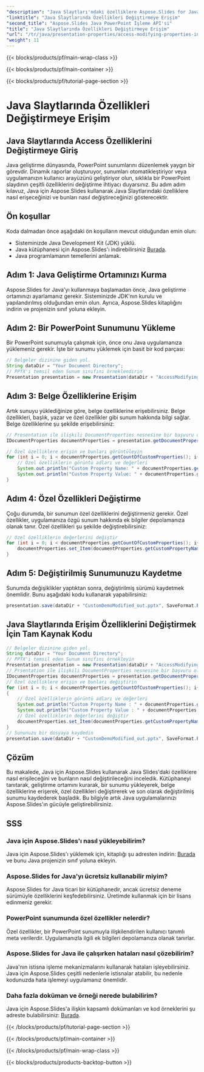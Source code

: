 ```yaml
---
"description": "Java Slaytları'ndaki özelliklere Aspose.Slides for Java kullanarak nasıl erişeceğinizi ve bunları nasıl değiştireceğinizi öğrenin. Özel özelliklerle sunumlarınızı geliştirin."
"linktitle": "Java Slaytlarında Özellikleri Değiştirmeye Erişim"
"second_title": "Aspose.Slides Java PowerPoint İşleme API'si"
"title": "Java Slaytlarında Özellikleri Değiştirmeye Erişim"
"url": "/tr/java/presentation-properties/access-modifying-properties-in-java-slides/"
"weight": 11
---
```


{{< blocks/products/pf/main-wrap-class >}}

{{< blocks/products/pf/main-container >}}

{{< blocks/products/pf/tutorial-page-section >}}

# Java Slaytlarında Özellikleri Değiştirmeye Erişim


## Java Slaytlarında Access Özelliklerini Değiştirmeye Giriş

Java geliştirme dünyasında, PowerPoint sunumlarını düzenlemek yaygın bir görevdir. Dinamik raporlar oluşturuyor, sunumları otomatikleştiriyor veya uygulamanızın kullanıcı arayüzünü geliştiriyor olun, sıklıkla bir PowerPoint slaydının çeşitli özelliklerini değiştirme ihtiyacı duyarsınız. Bu adım adım kılavuz, Java için Aspose.Slides kullanarak Java Slaytlarındaki özelliklere nasıl erişeceğinizi ve bunları nasıl değiştireceğinizi gösterecektir.

## Ön koşullar

Koda dalmadan önce aşağıdaki ön koşulların mevcut olduğundan emin olun:

- Sisteminizde Java Development Kit (JDK) yüklü.
- Java kütüphanesi için Aspose.Slides'ı indirebilirsiniz [Burada](https://releases.aspose.com/slides/java/).
- Java programlamanın temellerini anlamak.

## Adım 1: Java Geliştirme Ortamınızı Kurma

Aspose.Slides for Java'yı kullanmaya başlamadan önce, Java geliştirme ortamınızı ayarlamanız gerekir. Sisteminizde JDK'nın kurulu ve yapılandırılmış olduğundan emin olun. Ayrıca, Aspose.Slides kitaplığını indirin ve projenizin sınıf yoluna ekleyin.

## Adım 2: Bir PowerPoint Sunumunu Yükleme

Bir PowerPoint sunumuyla çalışmak için, önce onu Java uygulamanıza yüklemeniz gerekir. İşte bir sunumu yüklemek için basit bir kod parçası:

```java
// Belgeler dizinine giden yol.
String dataDir = "Your Document Directory";
// PPTX'i temsil eden Sunum sınıfını örneklendirin
Presentation presentation = new Presentation(dataDir + "AccessModifyingProperties.pptx");
```

## Adım 3: Belge Özelliklerine Erişim

Artık sunuyu yüklediğinize göre, belge özelliklerine erişebilirsiniz. Belge özellikleri, başlık, yazar ve özel özellikler gibi sunum hakkında bilgi sağlar. Belge özelliklerine şu şekilde erişebilirsiniz:

```java
// Presentation ile ilişkili DocumentProperties nesnesine bir başvuru oluşturun
IDocumentProperties documentProperties = presentation.getDocumentProperties();

// Özel özelliklere erişin ve bunları görüntüleyin
for (int i = 0; i < documentProperties.getCountOfCustomProperties(); i++) {
    // Özel özelliklerin görüntü adları ve değerleri
    System.out.println("Custom Property Name: " + documentProperties.getCustomPropertyName(i));
    System.out.println("Custom Property Value: " + documentProperties.get_Item(documentProperties.getCustomPropertyName(i)));
}
```

## Adım 4: Özel Özellikleri Değiştirme

Çoğu durumda, bir sunumun özel özelliklerini değiştirmeniz gerekir. Özel özellikler, uygulamanıza özgü sunum hakkında ek bilgiler depolamanıza olanak tanır. Özel özellikleri şu şekilde değiştirebilirsiniz:

```java
// Özel özelliklerin değerlerini değiştir
for (int i = 0; i < documentProperties.getCountOfCustomProperties(); i++) {
    documentProperties.set_Item(documentProperties.getCustomPropertyName(i), "New Value " + (i + 1));
}
```

## Adım 5: Değiştirilmiş Sunumunuzu Kaydetme

Sunumda değişiklikler yaptıktan sonra, değiştirilmiş sürümü kaydetmek önemlidir. Bunu aşağıdaki kodu kullanarak yapabilirsiniz:

```java
presentation.save(dataDir + "CustomDemoModified_out.pptx", SaveFormat.Pptx);
```

## Java Slaytlarında Erişim Özelliklerini Değiştirmek İçin Tam Kaynak Kodu

```java
// Belgeler dizinine giden yol.
String dataDir = "Your Document Directory";
// PPTX'i temsil eden Sunum sınıfını örnekleyin
Presentation presentation = new Presentation(dataDir + "AccessModifyingProperties.pptx");
// Prsentation ile ilişkili DocumentProperties nesnesine bir başvuru oluşturun
IDocumentProperties documentProperties = presentation.getDocumentProperties();
// Özel özelliklere erişin ve bunları değiştirin
for (int i = 0; i < documentProperties.getCountOfCustomProperties(); i++)
{
	// Özel özelliklerin görüntü adları ve değerleri
	System.out.println("Custom Property Name : " + documentProperties.getCustomPropertyName(i));
	System.out.println("Custom Property Value : " + documentProperties.get_Item(documentProperties.getCustomPropertyName(i)));
	// Özel özelliklerin değerlerini değiştir
	documentProperties.set_Item(documentProperties.getCustomPropertyName(i), "New Value " + (i + 1));
}
// Sununuzu bir dosyaya kaydedin
presentation.save(dataDir + "CustomDemoModified_out.pptx", SaveFormat.Pptx);
```

## Çözüm

Bu makalede, Java için Aspose.Slides kullanarak Java Slides'daki özelliklere nasıl erişileceğini ve bunların nasıl değiştirileceğini inceledik. Kütüphaneyi tanıtarak, geliştirme ortamını kurarak, bir sunumu yükleyerek, belge özelliklerine erişerek, özel özellikleri değiştirerek ve son olarak değiştirilmiş sunumu kaydederek başladık. Bu bilgiyle artık Java uygulamalarınızı Aspose.Slides'ın gücüyle geliştirebilirsiniz.

## SSS

### Java için Aspose.Slides'ı nasıl yükleyebilirim?

Java için Aspose.Slides'ı yüklemek için, kitaplığı şu adresten indirin: [Burada](https://releases.aspose.com/slides/java/) ve bunu Java projenizin sınıf yoluna ekleyin.

### Aspose.Slides for Java'yı ücretsiz kullanabilir miyim?

Aspose.Slides for Java ticari bir kütüphanedir, ancak ücretsiz deneme sürümüyle özelliklerini keşfedebilirsiniz. Üretimde kullanmak için bir lisans edinmeniz gerekir.

### PowerPoint sunumunda özel özellikler nelerdir?

Özel özellikler, bir PowerPoint sunumuyla ilişkilendirilen kullanıcı tanımlı meta verilerdir. Uygulamanızla ilgili ek bilgileri depolamanıza olanak tanırlar.

### Aspose.Slides for Java ile çalışırken hataları nasıl çözebilirim?

Java'nın istisna işleme mekanizmalarını kullanarak hataları işleyebilirsiniz. Java için Aspose.Slides çeşitli nedenlerle istisnalar atabilir, bu nedenle kodunuzda hata işlemeyi uygulamanız önemlidir.

### Daha fazla doküman ve örneği nerede bulabilirim?

Java için Aspose.Slides'a ilişkin kapsamlı dokümanları ve kod örneklerini şu adreste bulabilirsiniz: [Burada](https://reference.aspose.com/slides/java/).

{{< /blocks/products/pf/tutorial-page-section >}}

{{< /blocks/products/pf/main-container >}}

{{< /blocks/products/pf/main-wrap-class >}}

{{< blocks/products/products-backtop-button >}}